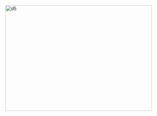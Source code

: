 
<img width="460" height="334" alt="d5" src="https://github.com/user-attachments/assets/72c575c9-fc52-4d50-942b-a0c42fcf1e0c" />
